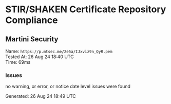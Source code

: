 # STIR/SHAKEN Certificate Repository Compliance

## Martini Security

Name: `https://p.mtsec.me/2e5a/IJxviz9n_QyR.pem`\
Tested At: 26 Aug 24 18:40 UTC\
Time: 69ms

### Issues

no warning, or error, or notice date level issues were found

Generated: 26 Aug 24 18:49 UTC